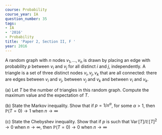 ```yaml
---
course: Probability
course_year: IA
question_number: 35
tags:
- IA
- '2016'
- Probability
title: 'Paper 2, Section II, F '
year: 2016
---
```




A random graph with $n$ nodes $v_{1}, \ldots, v_{n}$ is drawn by placing an edge with probability $p$ between $v_{i}$ and $v_{j}$ for all distinct $i$ and $j$, independently. A triangle is a set of three distinct nodes $v_{i}, v_{j}, v_{k}$ that are all connected: there are edges between $v_{i}$ and $v_{j}$, between $v_{j}$ and $v_{k}$ and between $v_{i}$ and $v_{k}$.

(a) Let $T$ be the number of triangles in this random graph. Compute the maximum value and the expectation of $T$.

(b) State the Markov inequality. Show that if $p=1 / n^{\alpha}$, for some $\alpha>1$, then $\mathbb{P}(T=0) \rightarrow 1$ when $n \rightarrow \infty$

(c) State the Chebyshev inequality. Show that if $p$ is such that $\operatorname{Var}[T] / \mathbb{E}[T]^{2} \rightarrow 0$ when $n \rightarrow \infty$, then $\mathbb{P}(T=0) \rightarrow 0$ when $n \rightarrow \infty$